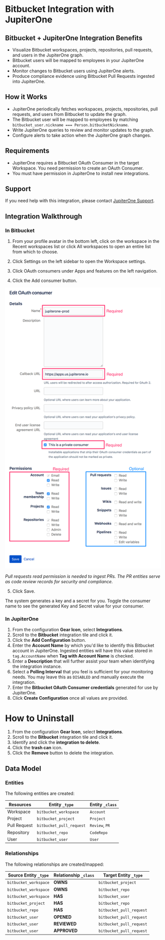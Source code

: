 # Bitbucket Integration with JupiterOne

## Bitbucket + JupiterOne Integration Benefits

- Visualize Bitbucket workspaces, projects, repositories, pull requests, and
  users in the JupiterOne graph.
- Bitbucket users will be mapped to employees in your JupiterOne account.
- Monitor changes to Bitbucket users using JupiterOne alerts.
- Produce compliance evidence using Bitbucket Pull Requests ingested into
  JupiterOne.

## How it Works

- JupiterOne periodically fetches workspaces, projects, repositories, pull
  requests, and users from Bitbucket to update the graph.
- The Bitbucket user will be mapped to employees by matching
  `bitbucket_user.nickname === Person.bitbucketNickname`.
- Write JupiterOne queries to review and monitor updates to the graph.
- Configure alerts to take action when the JupiterOne graph changes.

## Requirements

- JupiterOne requires a Bitbucket OAuth Consumer in the target Workspace. You
  need permission to create an OAuth Consumer.
- You must have permission in JupiterOne to install new integrations.

## Support

If you need help with this integration, please contact
[JupiterOne Support](https://support.jupiterone.io).

## Integration Walkthrough

### In Bitbucket

1. From your profile avatar in the bottom left, click on the workspace in the
   Recent workspaces list or click All workspaces to open an entire list from
   which to choose.

2. Click Settings on the left sidebar to open the Workspace settings.

3. Click OAuth consumers under Apps and features on the left navigation.

4. Click the Add consumer button.

![BitBucket OAuth Example Config][1]

_Pull requests read permission is needed to ingest PRs. The PR entities serve as
code review records for security and compliance._

5. Click Save.

The system generates a key and a secret for you. Toggle the consumer name to see
the generated Key and Secret value for your consumer.

### In JupiterOne

1. From the configuration **Gear Icon**, select **Integrations**.
2. Scroll to the **Bitbucket** integration tile and click it.
3. Click the **Add Configuration** button.
4. Enter the **Account Name** by which you'd like to identify this Bitbucket
   account in JupiterOne. Ingested entities will have this value stored in
   `tag.AccountName` when **Tag with Account Name** is checked.
5. Enter a **Description** that will further assist your team when identifying
   the integration instance.
6. Select a **Polling Interval** that you feel is sufficient for your monitoring
   needs. You may leave this as `DISABLED` and manually execute the integration.
7. Enter the **Bitbucket OAuth Consumer credentials** generated for use by
   JupiterOne.
8. Click **Create Configuration** once all values are provided.

# How to Uninstall

1. From the configuration **Gear Icon**, select **Integrations**.
2. Scroll to the **Bitbucket** integration tile and click it.
3. Identify and click the **integration to delete**.
4. Click the **trash can** icon.
5. Click the **Remove** button to delete the integration.

## Data Model

### Entities

The following entities are created:

| Resources    | Entity `_type`           | Entity `_class` |
| ------------ | ------------------------ | --------------- |
| Workspace    | `bitbucket_workspace`    | `Account`       |
| Project      | `bitbucket_project`      | `Project`       |
| Pull Request | `bitbucket_pull_request` | `Review`, `PR`  |
| Repository   | `bitbucket_repo`         | `CodeRepo`      |
| User         | `bitbucket_user`         | `User`          |

### Relationships

The following relationships are created/mapped:

| Source Entity `_type` | Relationship `_class` | Target Entity `_type`    |
| --------------------- | --------------------- | ------------------------ |
| `bitbucket_workspace` | **OWNS**              | `bitbucket_project`      |
| `bitbucket_workspace` | **OWNS**              | `bitbucket_repo`         |
| `bitbucket_workspace` | **HAS**               | `bitbucket_user`         |
| `bitbucket_project`   | **HAS**               | `bitbucket_repo`         |
| `bitbucket_repo`      | **HAS**               | `bitbucket_pull_request` |
| `bitbucket_user`      | **OPENED**            | `bitbucket_pull_request` |
| `bitbucket_user`      | **REVIEWED**          | `bitbucket_pull_request` |
| `bitbucket_user`      | **APPROVED**          | `bitbucket_pull_request` |

[1]: ../../assets/integration-bitbucket-oauth-consumer-settings.png
